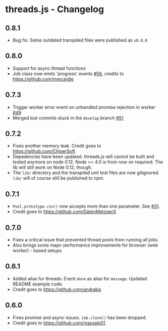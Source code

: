 # threads.js - Changelog

## 0.8.1

- Bug fix: Some outdated transpiled files were published as `v0.8.0`

## 0.8.0

- Support for async thread functions
- Job class now emits 'progress' events [#56](https://github.com/andywer/threads.js/pull/56), credits to https://github.com/mmcardle

## 0.7.3

- Trigger worker error event on unhandled promise rejection in worker [#49](https://github.com/andywer/threads.js/issues/49)
- Merged lost commits stuck in the `develop` branch [#51](https://github.com/andywer/threads.js/pull/51)

## 0.7.2

- Fixes another memory leak. Credit goes to https://github.com/ChiperSoft
- Depedencies have been updated. threads.js will cannot be built and tested anymore on node 0.12. Node >= 4.0 is from now on required. The lib will still work on Node 0.12, though.
- The `lib/` directory and the transpiled unit test files are now gitignored. `lib/` will of course still be published to npm.

## 0.7.1

- `Pool.prototype.run()` now accepts more than one parameter. See [#31](https://github.com/andywer/threads.js/pull/31).
- Credit goes to https://github.com/DatenMetzgerX

## 0.7.0

- Fixes a critical issue that prevented thread pools from running all jobs.
- Also brings some major performance improvements for browser (web worker) - based setups.

## 0.6.1

- Added alias for threads: Event `done` as alias for `message`. Updated README example code.
- Credit goes to https://github.com/andrakis

## 0.6.0

- Fixes promise and async issues. `Job.clone()` has been dropped.
- Credit goes to https://github.com/maysale01
